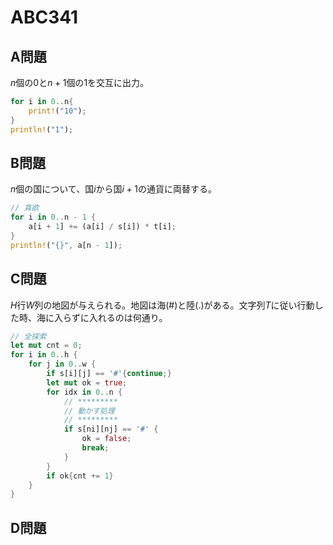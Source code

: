 # ABC341

## A問題

$n$個の$0$と$n + 1$個の$1$を交互に出力。

```rust
for i in 0..n{
    print!("10");
}
println!("1");
```

## B問題

$n$個の国について、国$i$から国$i + 1$の通貨に両替する。

```rust
// 貪欲
for i in 0..n - 1 {
    a[i + 1] += (a[i] / s[i]) * t[i];
}
println!("{}", a[n - 1]);
```

## C問題

$H$行$W$列の地図が与えられる。地図は海(#)と陸(.)がある。文字列$T$に従い行動した時、海に入らずに入れるのは何通り。

```rust
// 全探索
let mut cnt = 0;
for i in 0..h {
    for j in 0..w {
        if s[i][j] == '#'{continue;}
        let mut ok = true;
        for idx in 0..n {
            // *********
            // 動かす処理
            // *********
            if s[ni][nj] == '#' {
                ok = false;
                break;
            }
        }
        if ok{cnt += 1}
    }
}
```

## D問題

